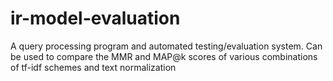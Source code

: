 # ir-model-evaluation
 A query processing program and automated testing/evaluation system. Can be used to  compare the MMR and MAP@k scores of various combinations of tf-idf schemes and text normalization
